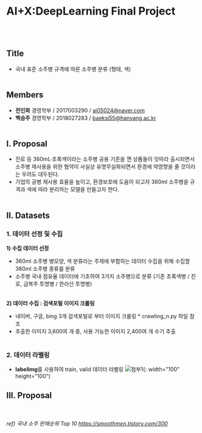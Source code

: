 # AI+X:DeepLearning Final Project<br/>
<br/><br/>

## Title
- 국내 표준 소주병 규격에 따른 소주병 분류 (형태, 색)
<br/><br/>

## Members
- **전인화** 경영학부 / 2017003290 / ai05024@naver.com
- **백승주** 경영학부 / 2018027283 / baeksj55@hanyang.ac.kr
<br/><br/>

## I. Proposal
- 진로 등 360mL·초록색이라는 소주병 공용 기준을 깬 상품들이 잇따라 출시되면서 소주병 재사용을 위한 협약이 사실상 유명무실화되면서 환경에 악영향을 줄 것이라는 우려도 대두된다.
- 기업의 공병 재사용 효율을 높이고, 환경보호에 도움이 되고자 360ml 소주병을 규격과 색에 따라 분리하는 모델을 만들고자 한다.
<br/><br/>

## II. Datasets
### 1. 데이터 선정 및 수집
**1) 수집 데이터 선정** 
- 360ml 소주병 병모양, 색 분류라는 주제에 부합하는 데이터 수집을 위해 수집할 360ml 소주병 종류를 분류
- 소주병 국내 점유율 데이터에 기초하여 3가지 소주병으로 분류 (기존 초록색병 / 진로, 금복주 투명병 / 한라산 투명병)
<br/><br/>

**2) 데이터 수집 : 검색포털 이미지 크롤링**
- 네이버, 구글, bing 3개 검색포털로 부터 이미지 크롤링 * crawling_n.py 파일 참조
- 추출한 이미지 3,600여 개 중, 사용 가능한 이미지 2,400여 개 수기 추출
<br/><br/>

### 2. 데이터 라벨링
- **labelimg**를 사용하여 train, valid 데이터 라벨링
![첨부1](https://user-images.githubusercontent.com/117564613/204189919-70d44b69-e315-45f5-aadb-688fa7ffb06b.jpg){: width="100" height="100")


## III. Proposal


<br/><br/>
 *ref)*
 *국내 소주 판매순위 Top 10 https://smoothmen.tistory.com/300*
<br/><br/>
